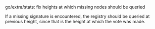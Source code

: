 go/extra/stats: fix heights at which missing nodes should be queried

If a missing signature is encountered, the registry should be queried at
previous height, since that is the height at which the vote was made.
